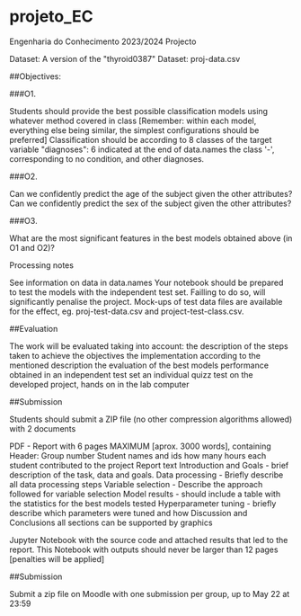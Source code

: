 # projeto_EC

Engenharia do Conhecimento 2023/2024
Projecto

Dataset: A version of the "thyroid0387" Dataset: proj-data.csv

##Objectives:

###O1.

Students should provide the best possible classification models using whatever method covered in class [Remember: within each model, everything else being similar, the simplest configurations should be preferred]
Classification should be according to 8 classes of the target variable "diagnoses": 6 indicated at the end of data.names the class '-', corresponding to no condition, and other diagnoses.

###O2.

Can we confidently predict the age of the subject given the other attributes?
Can we confidently predict the sex of the subject given the other attributes?

###O3.

What are the most significant features in the best models obtained above (in O1 and O2)?

Processing notes

See information on data in data.names
Your notebook should be prepared to test the models with the independent test set.  Failling to do so, will significantly penalise the project.  Mock-ups of test data files are available for the effect, eg. proj-test-data.csv and project-test-class.csv.

##Evaluation
    
The work will be evaluated taking into account:
the description of the steps taken to achieve the objectives
the implementation according to the mentioned description
the evaluation of the best models performance obtained in an independent test set
an individual quizz test on the developed project, hands on in the lab computer


##Submission

Students should submit a ZIP file (no other compression algorithms allowed) with 2 documents

PDF - Report with 6 pages MAXIMUM [aprox. 3000 words], containing
    Header:
        Group number
        Student names and ids
        how many hours each student contributed to the project
    Report text
        Introduction and Goals - brief description of the task, data and goals.
        Data processing - Briefly describe all data processing steps
        Variable selection - Describe the approach followed for variable selection
        Model results - should include a table with the statistics for the best models tested
        Hyperparameter tuning - briefly describe which parameters were tuned and how
        Discussion and Conclusions
    all sections can be supported by graphics
    
Jupyter Notebook with the source code and attached results that led to the report. This Notebook with outputs should never be larger than 12 pages [penalties will be applied]


##Submission

Submit a zip file on Moodle with one submission per group, up to May 22 at 23:59

